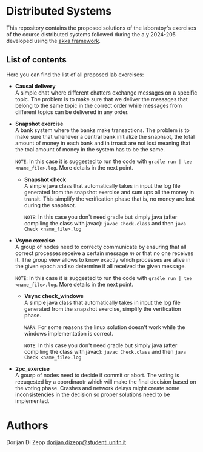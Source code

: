 # Distributed Systems

This repository contains the proposed solutions of the laboratoy's exercises of the course distributed systems followed during the a.y 2024-205 developed using the [akka framework](https://akka.io/).

## List of contents
Here you can find the list of all proposed lab exercises:

- __Causal delivery__<br/>
    A simple chat where different chatters exchange messages on a specific topic. The problem is to make sure that we deliver the messages that belong to the same topic in the correct order while messages from different topics can be delivered in any order.

- __Snapshot exercise__<br/>
    A bank system where the banks make transactions. The problem is to make sure that whenever a central bank initialize the snaphsot, the total amount of money in each bank and in trnasit are not lost meaning that the toal amount of money in the system has to be the same.
    
    `NOTE`: In this case it is suggested to run the code with `gradle run | tee <name_file>.log`. More details in the next point.

    - __Snapshot check__<br/>
        A simple java class that automatically takes in input the log file generated from the snapshot exercise and sum ups all the money in transit. This simplify the verification phase that is, no money are lost during the snaphsot.

        `NOTE`: In this case you don't need gradle but simply java (after compiling the class with javac): `javac Check.class` and then `java Check <name_file>.log`

- __Vsync exercise__<br/>
    A group of nodes need to correcty communicate by ensuring that all correct processes receive a certain message $m$ or that no one receives it. The group view allows to know exactly which processes are alive in the given epoch and so determine if all received the given message.

    `NOTE`: In this case it is suggested to run the code with `gradle run | tee <name_file>.log`. More details in the next point.

    - __Vsync check_windows__<br/>
        A simple java class that automatically takes in input the log file generated from the snapshot exercise, simplify the verification phase.

        `WARN`: For some reasons the linux solution doesn't work while the windows implementation is correct.

        `NOTE`: In this case you don't need gradle but simply java (after compiling the class with javac): `javac Check.class` and then `java Check <name_file>.log`

- __2pc_exercise__<br/>
    A gourp of nodes need to decide if commit or abort. The voting is reeuqested by a coordinaotr which will make the final decision based on the voting phase. Crashes and network delays might create some inconsistencies in the decision so proper solutions need to be implemented.

# Authors

Dorijan Di Zepp dorijan.dizepp@studenti.unitn.it